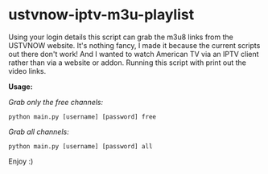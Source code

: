 # ustvnow-iptv-m3u-playlist
Using your login details this script can grab the m3u8 links from the USTVNOW website. It's nothing fancy, I made it because the current scripts out there don't work! And I wanted to watch American TV via an IPTV client rather than via a website or addon. Running this script with print out the video links.

**Usage:**

*Grab only the free channels:*

	python main.py [username] [password] free

*Grab all channels:*

	python main.py [username] [password] all

Enjoy :)
